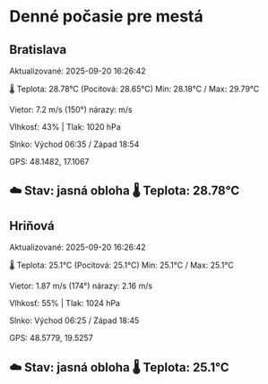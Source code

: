 ﻿# Denné počasie pre mestá

## Bratislava
Aktualizované: 2025-09-20 16:26:42

🌡️ Teplota: 28.78°C 
(Pocitová: 28.65°C)
Min: 28.18°C / Max: 29.79°C

Vietor: 7.2 m/s    (150°) 
nárazy:  m/s

Vlhkosť: 43% | Tlak: 1020 hPa

Slnko: Východ 06:35 / Západ 18:54

GPS: 48.1482, 17.1067

☁️ Stav: jasná obloha        🌡️ Teplota: 28.78°C
---

## Hriňová
Aktualizované: 2025-09-20 16:26:42

🌡️ Teplota: 25.1°C 
(Pocitová: 25.1°C)
Min: 25.1°C / Max: 25.1°C

Vietor: 1.87 m/s (174°)
nárazy: 2.16 m/s

Vlhkosť: 55% | Tlak: 1024 hPa

Slnko: Východ 06:25 / Západ 18:45

GPS: 48.5779, 19.5257

☁️ Stav: jasná obloha        🌡️ Teplota: 25.1°C
---
